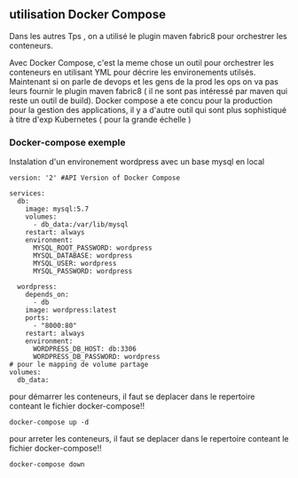 ## utilisation Docker Compose

Dans les autres Tps , on a utilisé le plugin maven fabric8 pour orchestrer les conteneurs.

Avec Docker Compose, c'est la meme chose un outil pour orchestrer les conteneurs en utilisant YML pour décrire les environements utilsés.
Maintenant si on parle de devops et les gens de la prod les ops on va pas leurs fournir le plugin maven fabric8 ( il ne sont pas intéressé par maven qui reste un outil de build).
Docker compose a ete concu pour la production pour la gestion des applications, il y a d'autre outil qui sont plus sophistiqué à titre d'exp Kubernetes ( pour la grande échelle ) 

### Docker-compose exemple

Instalation d'un environement wordpress avec un base mysql en local

```
version: '2' #API Version of Docker Compose

services:
  db:
    image: mysql:5.7
    volumes:
      - db_data:/var/lib/mysql
    restart: always
    environment:
      MYSQL_ROOT_PASSWORD: wordpress
      MYSQL_DATABASE: wordpress
      MYSQL_USER: wordpress
      MYSQL_PASSWORD: wordpress

  wordpress:
    depends_on:
      - db
    image: wordpress:latest
    ports:
      - "8000:80"
    restart: always
    environment:
      WORDPRESS_DB_HOST: db:3306
      WORDPRESS_DB_PASSWORD: wordpress
# pour le mapping de volume partage
volumes:
  db_data:
```
pour démarrer les conteneurs, il faut se deplacer dans le repertoire conteant le fichier docker-compose!!
 
```docker-compose up -d```


pour arreter les conteneurs, il faut se deplacer dans le repertoire conteant le fichier docker-compose!!

```docker-compose down```